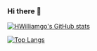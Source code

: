 ### Hi there 👋

[![HWilliamgo's GitHub stats](https://github-readme-stats.vercel.app/api?username=HWilliamgo&count_private=true&show_icons=true&theme=nightowl)](https://github.com/anuraghazra/github-readme-stats)

[![Top Langs](https://github-readme-stats.vercel.app/api/top-langs/?username=HWilliamgo&theme=nightowl)](https://github.com/anuraghazra/github-readme-stats)

<script src="https://gist.github.com/HWilliamgo/b707eb68e9390e558981d840f747bb6e.js"></script>
